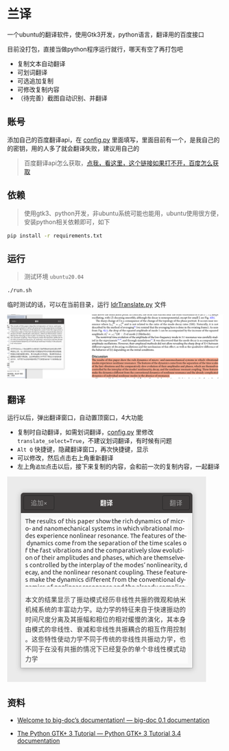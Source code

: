 # 兰译

一个ubuntu的翻译软件，使用Gtk3开发，python语言，翻译用的百度接口

目前没打包，直接当做python程序运行就行，哪天有空了再打包吧

- 复制文本自动翻译
- 可划词翻译
- 可选追加复制
- 可修改复制内容
- （待完善）截图自动识别、并翻译
## 账号

添加自己的百度翻译api，在 [config.py](./config.py) 里面填写，里面目前有一个，是我自己的的密钥，用的人多了就会翻译失败，建议用自己的

> 百度翻译api怎么获取，[点我，看这里，这个链接如果打不开，百度怎么获取](https://ripperhe.gitee.io/bob/#/service/translate/baidu)


## 依赖

> 使用gtk3、python开发，非ubuntu系统可能也能用，ubuntu使用很方便，安装python相关依赖即可，如下

```bash
pip install -r requirements.txt
```

## 运行

> 测试环境 `ubuntu20.04`

```bash
./run.sh
```

临时测试的话，可以在当前目录，运行 [ldrTranslate.py](./ldrTranslate.py) 文件

![运行](images/lt_more.png)

## 翻译

运行以后，弹出翻译窗口，自动置顶窗口，4大功能

- 复制时自动翻译，如需划词翻译，[config.py](./config.py) 里修改 `translate_select=True`，不建议划词翻译，有时候有问题
- `Alt Q` 快捷键，隐藏翻译窗口，再次快捷键，显示
- 可以修改，然后点击右上角重新翻译
- 左上角`追加`点击以后，接下来复制的内容，会和前一次的复制内容，一起翻译

![运行](images/lt.png)

## 资料

- [Welcome to big-doc’s documentation! &mdash; big-doc 0.1 documentation](https://thebigdoc.readthedocs.io/en/latest/index.html)

- [The Python GTK+ 3 Tutorial &mdash; Python GTK+ 3 Tutorial 3.4 documentation](https://python-gtk-3-tutorial.readthedocs.io/en/latest/index.html)